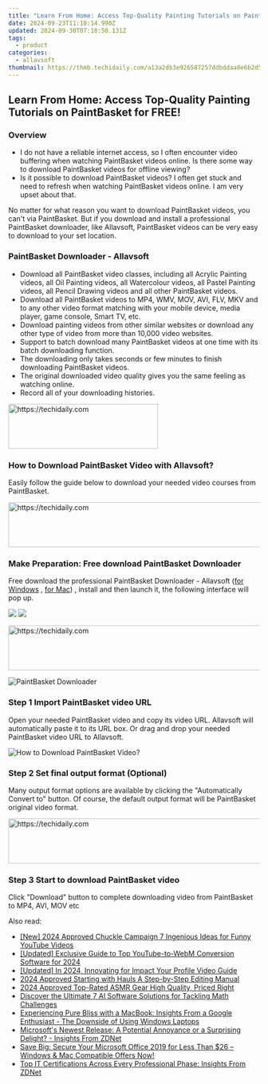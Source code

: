 ```yaml
---
title: "Learn From Home: Access Top-Quality Painting Tutorials on PaintBasket for FREE!"
date: 2024-09-23T11:10:14.990Z
updated: 2024-09-30T07:18:50.131Z
tags:
  - product
categories:
  - allavsoft
thumbnail: https://thmb.techidaily.com/a13a2db3e926587257ddbddaa8e6b2d5c7f6b5a5b0f13a0f229c89b6858d4777.jpg
---
```


## Learn From Home: Access Top-Quality Painting Tutorials on PaintBasket for FREE!

### Overview

* I do not have a reliable internet access, so I often encounter video buffering when watching PaintBasket videos online. Is there some way to download PaintBasket videos for offline viewing?
* Is it possible to download PaintBasket videos? I often get stuck and need to refresh when watching PaintBasket videos online. I am very upset about that.

No matter for what reason you want to download PaintBasket videos, you can't via PaintBasket. But if you download and install a professional PaintBasket downloader, like Allavsoft, PaintBasket videos can be very easy to download to your set location.

### PaintBasket Downloader - Allavsoft

* Download all PaintBasket video classes, including all Acrylic Painting videos, all Oil Painting videos, all Watercolour videos, all Pastel Painting videos, all Pencil Drawing videos and all other PaintBasket videos.
* Download all PaintBasket videos to MP4, WMV, MOV, AVI, FLV, MKV and to any other video format matching with your mobile device, media player, game console, Smart TV, etc.
* Download painting videos from other similar websites or download any other type of video from more than 10,000 video websites.
* Support to batch download many PaintBasket videos at one time with its batch downloading function.
* The downloading only takes seconds or few minutes to finish downloading PaintBasket videos.
* The original downloaded video quality gives you the same feeling as watching online.
* Record all of your downloading histories.

<!-- affiliate ads begin -->
<a href="https://aligracehair.sjv.io/c/5597632/2135414/19272" target="_top" id="2135414">
  <img src="//a.impactradius-go.com/display-ad/19272-2135414" border="0" alt="https://techidaily.com" width="300" height="90"/>
</a>
<img height="0" width="0" src="https://aligracehair.sjv.io/i/5597632/2135414/19272" style="position:absolute;visibility:hidden;" border="0" />
<!-- affiliate ads end -->

### How to Download PaintBasket Video with Allavsoft?

Easily follow the guide below to download your needed video courses from PaintBasket.

<!-- affiliate ads begin -->
<a href="https://appsumo.8odi.net/c/5597632/2049383/7443" target="_top" id="2049383">
  <img src="//a.impactradius-go.com/display-ad/7443-2049383" border="0" alt="https://techidaily.com" width="728" height="90"/>
</a>
<img height="0" width="0" src="https://appsumo.8odi.net/i/5597632/2049383/7443" style="position:absolute;visibility:hidden;" border="0" />
<!-- affiliate ads end -->

### Make Preparation: Free download PaintBasket Downloader

Free download the professional PaintBasket Downloader - Allavsoft ([for Windows](https://tools.techidaily.com/allavsoft/products/) , [for Mac](https://tools.techidaily.com/allavsoft/products/)) , install and then launch it, the following interface will pop up.

[![](https://www.allavsoft.com/how-to/../images/how-to/free-download-win.jpg)](https://tools.techidaily.com/allavsoft/products/) [![](https://www.allavsoft.com/how-to/../images/how-to/free-download-mac.jpg)](https://tools.techidaily.com/allavsoft/products/)

<!-- affiliate ads begin -->
<a href="https://imp.i357552.net/c/5597632/947750/11832" target="_top" id="947750">
  <img src="//a.impactradius-go.com/display-ad/11832-947750" border="0" alt="https://techidaily.com" width="728" height="90"/>
</a>
<img height="0" width="0" src="https://imp.i357552.net/i/5597632/947750/11832" style="position:absolute;visibility:hidden;" border="0" />
<!-- affiliate ads end -->

![PaintBasket Downloader](https://www.allavsoft.com/how-to/../images/allavsoft/screen-shot-600.jpg)

### Step 1 Import PaintBasket video URL

Open your needed PaintBasket video and copy its video URL. Allavsoft will automatically paste it to its URL box. Or drag and drop your needed PaintBasket video URL to Allavsoft.

![How to Download PaintBasket Video?](https://www.allavsoft.com/how-to/../images/how-to/download-rtmp-video/download-rtmp-video.jpg)

### Step 2 Set final output format (Optional)

Many output format options are available by clicking the "Automatically Convert to" button. Of course, the default output format will be PaintBasket original video format.

<!-- affiliate ads begin -->
<a href="https://appsumo.8odi.net/c/5597632/2118312/7443" target="_top" id="2118312">
  <img src="//a.impactradius-go.com/display-ad/7443-2118312" border="0" alt="https://techidaily.com" width="728" height="90"/>
</a>
<img height="0" width="0" src="https://appsumo.8odi.net/i/5597632/2118312/7443" style="position:absolute;visibility:hidden;" border="0" />
<!-- affiliate ads end -->

### Step 3 Start to download PaintBasket video

Click "Download" button to complete downloading video from PaintBasket to MP4, AVI, MOV etc

<ins class="adsbygoogle"
     style="display:block"
     data-ad-format="autorelaxed"
     data-ad-client="ca-pub-7571918770474297"
     data-ad-slot="1223367746"></ins>

<ins class="adsbygoogle"
     style="display:block"
     data-ad-client="ca-pub-7571918770474297"
     data-ad-slot="8358498916"
     data-ad-format="auto"
     data-full-width-responsive="true"></ins>

<span class="atpl-alsoreadstyle">Also read:</span>
<div><ul>
<li><a href="https://youtube-data.techidaily.com/024-approved-chuckle-campaign-7-ingenious-ideas-for-funny-youtube-videos/"><u>[New] 2024 Approved Chuckle Campaign 7 Ingenious Ideas for Funny YouTube Videos</u></a></li>
<li><a href="https://facebook-record-videos.techidaily.com/updated-exclusive-guide-to-top-youtube-to-webm-conversion-software-for-2024/"><u>[Updated] Exclusive Guide to Top YouTube-to-WebM Conversion Software for 2024</u></a></li>
<li><a href="https://facebook-video-files.techidaily.com/updated-in-2024-innovating-for-impact-your-profile-video-guide/"><u>[Updated] In 2024, Innovating for Impact Your Profile Video Guide</u></a></li>
<li><a href="https://extra-skills.techidaily.com/2024-approved-starting-with-hauls-a-step-by-step-editing-manual/"><u>2024 Approved Starting with Hauls A Step-by-Step Editing Manual</u></a></li>
<li><a href="https://some-approaches.techidaily.com/2024-approved-top-rated-asmr-gear-high-quality-priced-right/"><u>2024 Approved Top-Rated ASMR Gear High Quality, Priced Right</u></a></li>
<li><a href="https://tech-hub.techidaily.com/discover-the-ultimate-7-ai-software-solutions-for-tackling-math-challenges/"><u>Discover the Ultimate 7 AI Software Solutions for Tackling Math Challenges</u></a></li>
<li><a href="https://win-bits.techidaily.com/experiencing-pure-bliss-with-a-macbook-insights-from-a-google-enthusiast-the-downside-of-using-windows-laptops/"><u>Experiencing Pure Bliss with a MacBook: Insights From a Google Enthusiast - The Downside of Using Windows Laptops</u></a></li>
<li><a href="https://win-bits.techidaily.com/microsofts-newest-release-a-potential-annoyance-or-a-surprising-delight-insights-from-zdnet/"><u>Microsoft's Newest Release: A Potential Annoyance or a Surprising Delight? - Insights From ZDNet</u></a></li>
<li><a href="https://win-bits.techidaily.com/save-big-secure-your-microsoft-office-2019-for-less-than-26-windows-and-mac-compatible-offers-now/"><u>Save Big: Secure Your Microsoft Office 2019 for Less Than $26 – Windows & Mac Compatible Offers Now!</u></a></li>
<li><a href="https://win-bits.techidaily.com/top-it-certifications-across-every-professional-phase-insights-from-zdnet/"><u>Top IT Certifications Across Every Professional Phase: Insights From ZDNet</u></a></li>
</ul></div>

